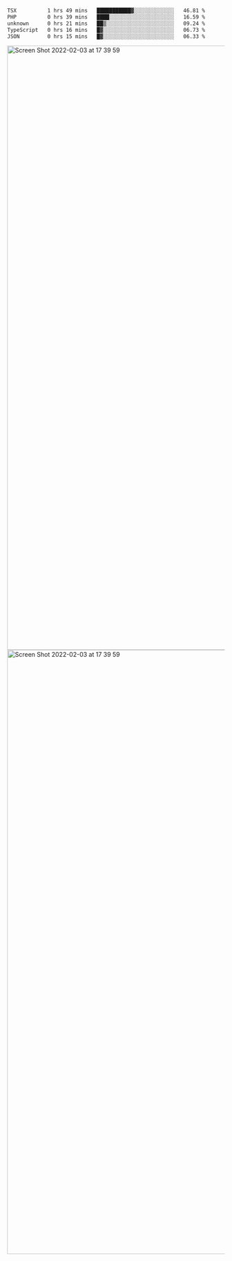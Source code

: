 <!--START_SECTION:waka-->

```txt
TSX          1 hrs 49 mins   ███████████▓░░░░░░░░░░░░░   46.81 %
PHP          0 hrs 39 mins   ████░░░░░░░░░░░░░░░░░░░░░   16.59 %
unknown      0 hrs 21 mins   ██▒░░░░░░░░░░░░░░░░░░░░░░   09.24 %
TypeScript   0 hrs 16 mins   █▓░░░░░░░░░░░░░░░░░░░░░░░   06.73 %
JSON         0 hrs 15 mins   █▓░░░░░░░░░░░░░░░░░░░░░░░   06.33 %
```

<!--END_SECTION:waka-->

<img width="1400" alt="Screen Shot 2022-02-03 at 17 39 59" src="https://user-images.githubusercontent.com/45716542/152387304-f2b60485-53a6-4f4b-a818-5cefb1b0c0ae.png">
<img width="1400" alt="Screen Shot 2022-02-03 at 17 39 59" src="https://user-images.githubusercontent.com/45716542/152387273-ea5cdf21-2a45-44da-8bef-00c1763b1d42.png">
